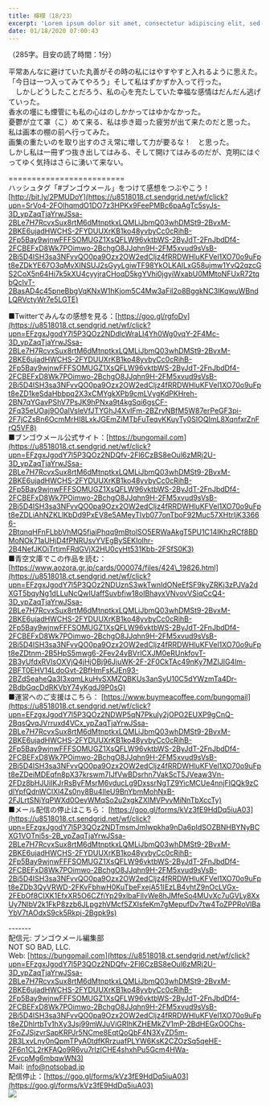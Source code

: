 ```yaml
---
title: 檸檬（18/23）
excerpt: 'Lorem ipsum dolor sit amet, consectetur adipiscing elit, sed do eiusmod tempor incididunt ut labore et dolore magna aliqua. Praesent elementum facilisis leo vel fringilla est ullamcorper eget. At imperdiet dui accumsan sit amet nulla facilisi morbi tempus.'
date: 01/18/2020 07:00:43
---
```


（285字。目安の読了時間：1分）  
  
平常あんなに避けていた丸善がその時の私にはやすやすと入れるように思えた。  
「今日は一つ入ってみてやろう」そして私はずかずか入って行った。  
　しかしどうしたことだろう、私の心を充たしていた幸福な感情はだんだん逃げていった。  
香水の壜にも煙管にも私の心はのしかかってはゆかなかった。  
憂鬱が立て罩（こ）めて来る、私は歩き廻った疲労が出て来たのだと思った。  
私は画本の棚の前へ行ってみた。  
画集の重たいのを取り出すのさえ常に増して力が要るな！　と思った。  
しかし私は一冊ずつ抜き出してはみる、そして開けてはみるのだが、克明にはぐってゆく気持はさらに湧いて来ない。  
  
\=========================  
ハッシュタグ「#ブンゴウメール」をつけて感想をつぶやこう！　  
[http://bit.ly/2PMUDoY](https://u8518018.ct.sendgrid.net/wf/click?upn=SrVo4-2FOlhqmdO1DO7z3HPKx9FeePMBc6paAgTc5syJs-3D_ypZaqTjaYrwJSsa-2BLe7H7RcvxSux8rtM6dMtnptkxLQMLiJbmQ03whDMSt9-2BvxM-2BKE6ujadHWCHS-2FYDUUXrKB1ko48yvbyCc0cRihB-2Fp5Bay9wjnwFFFSOMUGZ1XsQFLW96vktbWS-2ByJdT-2FnJbdDf4-2FCBEFxD8Wk7POimwo-2BchgO8JJqhn9H-2FM5xvud9sVsB-2Bi5D4ISH3sa3NFvvQO0pa9Ozx2OW2edCljz4fRRDWHluKFVel1XO70o9uFpt8eZDkYE67O3qMvXINSUJ2sGyyLgiwTF98YkOLKAILxG58ujmw1YvQ2qzcGS2CoX5n64Hi7k5kXU4cyyjraCHoqD5kgYVhi0jgyiWxabU0MMtoNFUxR72tqbQcIvT-2BasAD4c45pneBbgVqKNxW1hKjom5C4Mw3aFil2o8BggkNC3IKqwuWBndLQRVctyWr7e5LGTE)  
  
■Twitterでみんなの感想を見る：[https://goo.gl/rgfoDv](https://u8518018.ct.sendgrid.net/wf/click?upn=EFzgxJgodY7l5P3QOz2NDdlcWraLI4Yh0Wg0vqY-2F4Mc-3D_ypZaqTjaYrwJSsa-2BLe7H7RcvxSux8rtM6dMtnptkxLQMLiJbmQ03whDMSt9-2BvxM-2BKE6ujadHWCHS-2FYDUUXrKB1ko48yvbyCc0cRihB-2Fp5Bay9wjnwFFFSOMUGZ1XsQFLW96vktbWS-2ByJdT-2FnJbdDf4-2FCBEFxD8Wk7POimwo-2BchgO8JJqhn9H-2FM5xvud9sVsB-2Bi5D4ISH3sa3NFvvQO0pa9Ozx2OW2edCljz4fRRDWHluKFVel1XO70o9uFpt8eZD1keSdaHbbpq2X3xCMYgkXPb9cmLVygKdPKHreh-2BN7qYGavPShV7PsJK9hPNxa9t4kgSqi6gsCF-2Fq35eUOaj9O0alVsleVfJTYGhJ4XvIFm-2BZrvNBfM5W87erPeGF3pi-2F7jCZsBn6OcmMrHI8LxkJGEmZiMTbFuTeqvKKuyTy0SIOQImL8XqnfxrZnFrQ5VF8)  
■ブンゴウメール公式サイト：[https://bungomail.com](https://u8518018.ct.sendgrid.net/wf/click?upn=EFzgxJgodY7l5P3QOz2NDQfv-2Fl6CzBS8eOul6zMRj2U-3D_ypZaqTjaYrwJSsa-2BLe7H7RcvxSux8rtM6dMtnptkxLQMLiJbmQ03whDMSt9-2BvxM-2BKE6ujadHWCHS-2FYDUUXrKB1ko48yvbyCc0cRihB-2Fp5Bay9wjnwFFFSOMUGZ1XsQFLW96vktbWS-2ByJdT-2FnJbdDf4-2FCBEFxD8Wk7POimwo-2BchgO8JJqhn9H-2FM5xvud9sVsB-2Bi5D4ISH3sa3NFvvQO0pa9Ozx2OW2edCljz4fRRDWHluKFVel1XO70o9uFpt8eZDLiAhNZKLlKbDd9PxEV8e5AMeyTIvb077onTboF92Muc57XHtrljK33666-2BtqnqHFnFLbbVhMQ5fiaiPhqq9mBtolSO5ERWaAkgT5PU1C14IKhzRCf8BDMoNOk71aUHjD4fPNRUsvYVEgBySEKIolhr-2B4NefJKOiTrtjmFRdGVjX2HU0cyHt531Kbb-2FSfS0K3)  
■青空文庫でこの作品を読む：[https://www.aozora.gr.jp/cards/000074/files/424\_19826.html](https://u8518018.ct.sendgrid.net/wf/click?upn=EFzgxJgodY7l5P3QOz2NDUznS3wkTwnIdONeEfSF9kyZRKj3zPJVa2dXGT5bqyNg1dLLuNcQwIUaffSuvbfiw18oIBhayxVNvovVSiqCcQ4-3D_ypZaqTjaYrwJSsa-2BLe7H7RcvxSux8rtM6dMtnptkxLQMLiJbmQ03whDMSt9-2BvxM-2BKE6ujadHWCHS-2FYDUUXrKB1ko48yvbyCc0cRihB-2Fp5Bay9wjnwFFFSOMUGZ1XsQFLW96vktbWS-2ByJdT-2FnJbdDf4-2FCBEFxD8Wk7POimwo-2BchgO8JJqhn9H-2FM5xvud9sVsB-2Bi5D4ISH3sa3NFvvQO0pa9Ozx2OW2edCljz4fRRDWHluKFVel1XO70o9uFpt8eZDtnm-2B5HpS5mwg6-2Fev24vBVrlCXJM0eRUnkfovT-2B3yUfdxRVIsOXVjQ4jHjOBj96JjuWK-2F-2F0CkTAc49nKy7MZlJIG4lm-2BFT0EHV14LdoGvt-2BfHmFsKJEn93-2BZdSeaheQa3l3xqmLkuHvSXMZQBKUs3anSyU10C5dYWzmTa4Dr-2BdbGqcDdRKVbY74yKgdJ9P0sG)  
■運営へのご支援はこちら： [https://www.buymeacoffee.com/bungomail](https://u8518018.ct.sendgrid.net/wf/click?upn=EFzgxJgodY7l5P3QOz2NDWP5qN7Pkuly2jOPO2EUXP9gCnQ-2BqsQvqJVrruxd4VCx_ypZaqTjaYrwJSsa-2BLe7H7RcvxSux8rtM6dMtnptkxLQMLiJbmQ03whDMSt9-2BvxM-2BKE6ujadHWCHS-2FYDUUXrKB1ko48yvbyCc0cRihB-2Fp5Bay9wjnwFFFSOMUGZ1XsQFLW96vktbWS-2ByJdT-2FnJbdDf4-2FCBEFxD8Wk7POimwo-2BchgO8JJqhn9H-2FM5xvud9sVsB-2Bi5D4ISH3sa3NFvvQO0pa9Ozx2OW2edCljz4fRRDWHluKFVel1XO70o9uFpt8eZDeiMDEqfn8pX37krswm7IJfVwBDsrhn7VakScT5JVeaw3Vn-2FDz8bHJUiIKJrRsByFMsrM6vducLg9DxssrNgTZ9YicMCUe4nnjFlQQk9zCdlYpfQdnWClXl4Zs0ny8Bu4IleU9BnYbmMohNxB-2FJLrtSNjYqPWXd0OevWMqSo2u2xgkZXIMVPvvMiNnTbXccTy)  
■メール配信の停止はこちら： [https://goo.gl/forms/kVz3fE9HdDq5iuA03](https://u8518018.ct.sendgrid.net/wf/click?upn=EFzgxJgodY7l5P3QOz2NDTmsmJmIwpkha9nDa6pIdSOZBNHBYNyBCXG1VOTni5s-2B_ypZaqTjaYrwJSsa-2BLe7H7RcvxSux8rtM6dMtnptkxLQMLiJbmQ03whDMSt9-2BvxM-2BKE6ujadHWCHS-2FYDUUXrKB1ko48yvbyCc0cRihB-2Fp5Bay9wjnwFFFSOMUGZ1XsQFLW96vktbWS-2ByJdT-2FnJbdDf4-2FCBEFxD8Wk7POimwo-2BchgO8JJqhn9H-2FM5xvud9sVsB-2Bi5D4ISH3sa3NFvvQO0pa9Ozx2OW2edCljz4fRRDWHluKFVel1XO70o9uFpt8eZDb3QyVRWD-2FKvFbhwH0KuTbeFxejA51IEzLB4vhtZ9nOcLVGx-2FEbOf8CIXK1EfxXR5O6CZfiYp29xlbaFllvWe8hJMfeSo4MUvXc7uGVLy8XxUy7NlbV2k1FkP8zzb6JLpgzhVMcf5ZXIsfeKm7gMepufDv7tw4ToZPPRoVlBaYbV7tAOdxS9ck5Rkpj-2Bgpk9s)  
  
\-------  
配信元: ブンゴウメール編集部  
NOT SO BAD, LLC.  
Web: [https://bungomail.com](https://u8518018.ct.sendgrid.net/wf/click?upn=EFzgxJgodY7l5P3QOz2NDQfv-2Fl6CzBS8eOul6zMRj2U-3D_ypZaqTjaYrwJSsa-2BLe7H7RcvxSux8rtM6dMtnptkxLQMLiJbmQ03whDMSt9-2BvxM-2BKE6ujadHWCHS-2FYDUUXrKB1ko48yvbyCc0cRihB-2Fp5Bay9wjnwFFFSOMUGZ1XsQFLW96vktbWS-2ByJdT-2FnJbdDf4-2FCBEFxD8Wk7POimwo-2BchgO8JJqhn9H-2FM5xvud9sVsB-2Bi5D4ISH3sa3NFvvQO0pa9Ozx2OW2edCljz4fRRDWHluKFVel1XO70o9uFpt8eZDhlrtbTv1hXy3Jsj99mWJuViGRIhKZHEMkZV1mP-2BdHEGxOOChs-2FoZJSjzvrSapKRPJr5NCme8EqtQoQbF4N3XyZD5m-2B3LxvLny0nQpmTPyA0tdfKRrzuafPLYW6KsK2CZOzSq5qeHE-2F6n1CL2rKFAQo9R6vu7rIzICHE4shxhPu5Gcm4HWa-2FvcpMg6mbqwWN3)  
Mail: info@notsobad.jp  
配信停止：[https://goo.gl/forms/kVz3fE9HdDq5iuA03](https://goo.gl/forms/kVz3fE9HdDq5iuA03)  
![](https://u8518018.ct.sendgrid.net/wf/open?upn=ypZaqTjaYrwJSsa-2BLe7H7RcvxSux8rtM6dMtnptkxLQMLiJbmQ03whDMSt9-2BvxM-2BKE6ujadHWCHS-2FYDUUXrKB1ko48yvbyCc0cRihB-2Fp5Bay9wjnwFFFSOMUGZ1XsQFLW96vktbWS-2ByJdT-2FnJbdDf4-2FCBEFxD8Wk7POimwo-2BchgO8JJqhn9H-2FM5xvud9sVsB-2Bi5D4ISH3sa3NFvvQO0pa9Ozx2OW2edCljz4fRRDWHluKFVel1XO70o9uFpt8eZDGTxAfpCFV7r9gGeuNk7PTHpVUOZIR0aGeIQqdXFjmFxFzYS-2F8IQeoN7rxbd3fFEQS8fUV-2BC-2BLV0nfbtEqbhK4yC2EzctbakY1Mt0JkYQj6CSqCYbfyOikwQhMfzbtxyOpFd3twjb8w3rJGYKZZeJ4D-2BzZjDGjll3BAHgFSXvLI98MtzELKE-2Fj3UJSy53oF0a3FvktIxGrvak5zjsxkNYvQ-3D-3D)